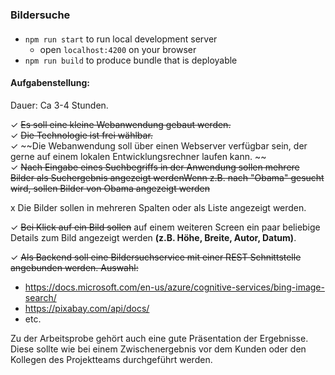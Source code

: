 ### Bildersuche

####
* `npm run start` to run local development server 
  * open `localhost:4200` on your browser
* `npm run build` to produce bundle that is deployable


#### Aufgabenstellung:

Dauer: Ca 3-4 Stunden.

✓  ~~Es soll eine kleine Webanwendung gebaut werden.~~  
✓  ~~Die Technologie ist frei wählbar.~~  
✓  ~~Die Webanwendung soll über einen Webserver verfügbar sein, der gerne auf einem lokalen Entwicklungsrechner laufen kann. ~~  
✓  ~~Nach Eingabe eines Suchbegriffs in der Anwendung sollen mehrere Bilder als Suchergebnis angezeigt werdenWenn z.B. nach "Obama" gesucht wird, sollen Bilder von Obama angezeigt werden~~

x   Die Bilder sollen in mehreren Spalten oder als Liste angezeigt werden.

✓ ~~Bei Klick auf ein Bild sollen~~ auf einem weiteren Screen ein paar beliebige Details zum Bild angezeigt werden **(z.B. Höhe, Breite, Autor, Datum)**.

✓ ~~Als Backend soll eine Bildersuchservice mit einer REST Schnittstelle angebunden werden. Auswahl:~~

* https://docs.microsoft.com/en-us/azure/cognitive-services/bing-image-search/
* https://pixabay.com/api/docs/
* etc.

Zu der Arbeitsprobe gehört auch eine gute Präsentation der Ergebnisse. Diese sollte wie bei einem Zwischenergebnis vor dem Kunden oder den Kollegen des Projektteams durchgeführt werden.
